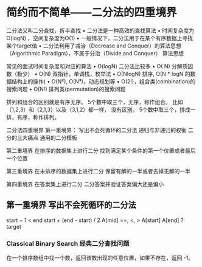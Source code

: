 # 简约而不简单——二分法的四重境界

二分法又叫二分查找，折半查找
• 二分法是一种高效的查找算法
• 时间复杂度为O(logN) ，空间复杂度为O(1)
• 一般情况下，二分法用于在某个有序数据上寻找某个target值
• 二分法利用了减治（Decrease and Conquer）的算法思想（Algorithmic Paradigm），不属于分治（Divide and Conquer）
算法思想

常见的面试时间复杂度和对应的算法
• O(logN) 二分法比较多
• O( N) 分解质因数（极少）
• O(N) 双指针，单调栈，枚举法
• O(NlogN) 排序, O(N * logN 的数据结构上的操作)
• O(N²), O(N³)，动态规划等
• O(2!)，组合类(combination)的搜索问题
• O(N!) 排列类(permutation)的搜索问题

排列和组合的区别就是有序无序。
5个数中取三个，无序，称作组合。 比如
（1,2,3）和（2,1,3）以及（3,1,2）都一样，
没有区别。
5个数中取三个，排成一排，有序，称作排列。

二分法四重境界
第一重境界：
写出不会死循环的二分法
递归与非递归的权衡
二分的三大痛点
通用的二分模板

第二重境界
在排序的数据集上进行二分
找到满足某个条件的第一个位置或者最后一个位置

第三重境界
在未排序的数据集上进行二分
保留有解的一半或者去掉无解的一半

第四重境界
在答案集上进行二分
二分答案并验证答案偏大还是偏小

## 第一重境界 写出不会死循环的二分法

start + 1 < end
start + (end - start) / 2
A[mid] ==, <, >
A[start] A[end] ? target

### Classical Binary Search 经典二分查找问题

在一个排序数组中找一个数，返回该数出现的任意位置，如果不存在，返回 -1。




